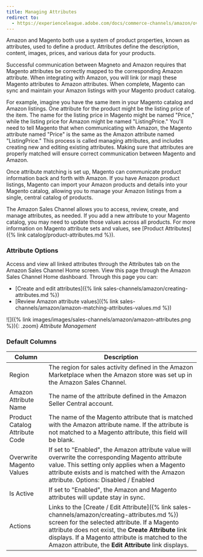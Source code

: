 ```yaml
---
title: Managing Attributes
redirect to:
  - https://experienceleague.adobe.com/docs/commerce-channels/amazon/overview.html
---
```



Amazon and Magento both use a system of product properties, known as attributes, used to define a product. Attributes define the description, content, images, prices, and various data for your products.

Successful communication between Magneto and Amazon requires that Magento attributes be correctly mapped to the corresponding Amazon attribute. When integrating with Amazon, you will link (or map) these Magento attributes to Amazon attributes. When complete, Magento can sync and maintain your Amazon listings with your Magento product catalog.

For example, imagine you have the same item in your Magento catalog and Amazon listings. One attribute for the product might be the listing price of the item. The name for the listing price in Magento might be named "Price," while the listing price for Amazon might be named "ListingPrice." You'll need to tell Magento that when communicating with Amazon, the Magento attribute named "Price" is the same as the Amazon attribute named "ListingPrice." This process is called managing attributes, and includes creating new and editing existing attributes. Making sure that attributes are properly matched will ensure correct communication between Magento and Amazon.

Once attribute matching is set up, Magento can communicate product information back and forth with Amazon. If you have Amazon product listings, Magento can import your Amazon products and details into your Magento catalog, allowing you to manage your Amazon listings from a single, central catalog of products.

The Amazon Sales Channel allows you to access, review, create, and manage attributes, as needed. If you add a new attribute to your Magento catalog, you may need to update those values across all products. For more information on Magento attribute sets and values, see [Product Attributes]({% link catalog/product-attributes.md %}).

### Attribute Options

Access and view all linked attributes through the Attributes tab on the Amazon Sales Channel Home screen. View this page through the Amazon Sales Channel Home dashboard. Through this page you can:

- [Create and edit attributes]({% link sales-channels/amazon/creating-attributes.md %})
- [Review Amazon attribute values]({% link sales-channels/amazon/amazon-matching-attributes-values.md %})

![]({% link images/images/sales-channels/amazon/amazon-attributes.png %}){: .zoom}
_Attribute Management_

### Default Columns

|Column|Description|
|---|---|
|Region|The region for sales activity defined in the Amazon Marketplace when the Amazon store was set up in the Amazon Sales Channel. |
|Amazon Attribute Name |The name of the attribute defined in the Amazon Seller Central account. |
|Product Catalog Attribute Code |The name of the Magento attribute that is matched with the Amazon attribute name. If the attribute is not matched to a Magento attribute, this field will be blank. |
|Overwrite Magento Values |If set to "Enabled", the Amazon attribute value will overwrite the corresponding Magento attribute value. This setting only applies when a Magento attribute exists and is matched with the Amazon attribute. Options: Disabled / Enabled |
|Is Active |If set to "Enabled", the Amazon and Magento attributes will update stay in sync. |
|Actions |Links to the [Create / Edit Attribute]({% link sales-channels/amazon/creating-attributes.md %}) screen for the selected attribute. If a Magento attribute does not exist, the **Create Attribute** link displays. If a Magento attribute is matched to the Amazon attribute, the **Edit Attribute** link displays. |
